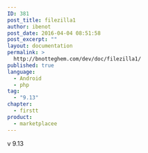 ```yaml
---
ID: 381
post_title: filezilla1
author: ibenot
post_date: 2016-04-04 08:51:58
post_excerpt: ""
layout: documentation
permalink: >
  http://bnotteghem.com/dev/doc/filezilla1/
published: true
language:
  - Android
  - php
tag:
  - "9.13"
chapter:
  - firstt
product:
  - marketplacee
---
```

v 9.13
